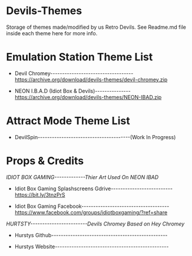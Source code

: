 # Devils-Themes

Storage of themes made/modified by us Retro Devils. See Readme.md file inside each theme here for more info. 

# Emulation Station Theme List 

- Devil Chromey-----------------------------------https://archive.org/download/devils-themes/devil-chromey.zip

- NEON I.B.A.D (Idiot Box & Devils)---------------https://archive.org/download/devils-themes/NEON-IBAD.zip

# Attract Mode Theme List 

- DevilSpin---------------------------------------(Work In Progress)
     
     
# Props & Credits #

*IDIOT BOX GAMING-------------Thier Art Used On NEON IBAD*

- Idiot Box Gaming Splashscreens Gdrive-------------------------- https://bit.ly/3tnzPrS
 
- Idiot Box Gaming Facebook-------------------------------------
https://www.facebook.com/groups/idiotboxgaming/?ref=share
 
*HURTSTY------------------------Devils Chromey Based on Hey Chromey*

- Hurstys Github------------------------------------------------- 

- Hurstys Website------------------------------------------------

